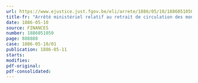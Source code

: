 ```yaml
---
url: https://www.ejustice.just.fgov.be/eli/arrete/1886/05/10/1886051050/justel
title-fr: "Arrêté ministériel relatif au retrait de circulation des monnaies fausses, altérées et autres"
date: 1886-05-10
source: FINANCES
number: 1886051050
page: 888888
case: 1886-05-10/01
publication: 1886-05-11
starts:
modifies:
pdf-original:
pdf-consolidated:
---
```


